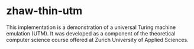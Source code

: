 # zhaw-thin-utm
This implementation is a demonstration of a universal Turing machine emulation (UTM). It was developed as a component of the theoretical computer science course offered at Zurich University of Applied Sciences. 

